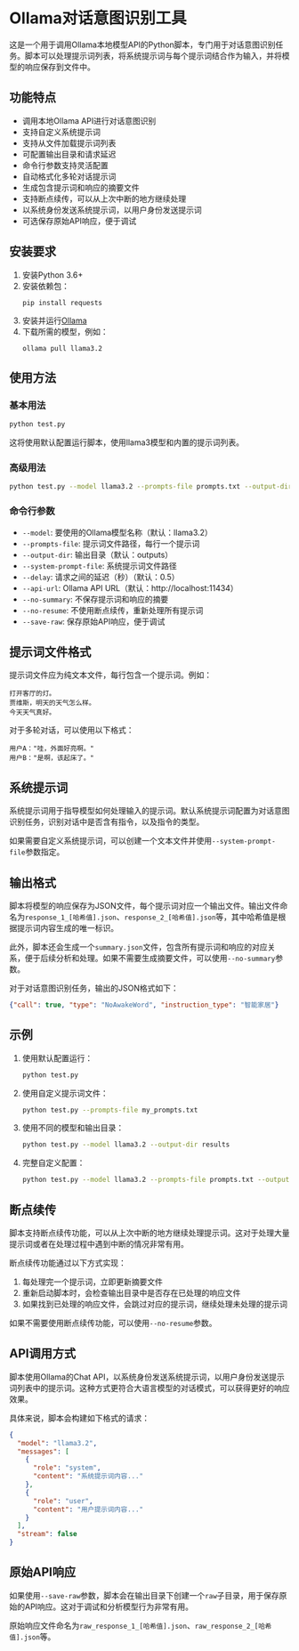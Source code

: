 # Ollama对话意图识别工具

这是一个用于调用Ollama本地模型API的Python脚本，专门用于对话意图识别任务。脚本可以处理提示词列表，将系统提示词与每个提示词结合作为输入，并将模型的响应保存到文件中。

## 功能特点

- 调用本地Ollama API进行对话意图识别
- 支持自定义系统提示词
- 支持从文件加载提示词列表
- 可配置输出目录和请求延迟
- 命令行参数支持灵活配置
- 自动格式化多轮对话提示词
- 生成包含提示词和响应的摘要文件
- 支持断点续传，可以从上次中断的地方继续处理
- 以系统身份发送系统提示词，以用户身份发送提示词
- 可选保存原始API响应，便于调试

## 安装要求

1. 安装Python 3.6+
2. 安装依赖包：
   ```
   pip install requests
   ```
3. 安装并运行[Ollama](https://ollama.ai/)
4. 下载所需的模型，例如：
   ```
   ollama pull llama3.2
   ```

## 使用方法

### 基本用法

```bash
python test.py
```

这将使用默认配置运行脚本，使用llama3模型和内置的提示词列表。

### 高级用法

```bash
python test.py --model llama3.2 --prompts-file prompts.txt --output-dir results --delay 1.0
```

### 命令行参数

- `--model`: 要使用的Ollama模型名称（默认：llama3.2）
- `--prompts-file`: 提示词文件路径，每行一个提示词
- `--output-dir`: 输出目录（默认：outputs）
- `--system-prompt-file`: 系统提示词文件路径
- `--delay`: 请求之间的延迟（秒）（默认：0.5）
- `--api-url`: Ollama API URL（默认：http://localhost:11434）
- `--no-summary`: 不保存提示词和响应的摘要
- `--no-resume`: 不使用断点续传，重新处理所有提示词
- `--save-raw`: 保存原始API响应，便于调试

## 提示词文件格式

提示词文件应为纯文本文件，每行包含一个提示词。例如：

```
打开客厅的灯。
贾维斯，明天的天气怎么样。
今天天气真好。
```

对于多轮对话，可以使用以下格式：

```
用户A："哇，外面好亮啊。"
用户B："是啊，该起床了。"
```

## 系统提示词

系统提示词用于指导模型如何处理输入的提示词。默认系统提示词配置为对话意图识别任务，识别对话中是否含有指令，以及指令的类型。

如果需要自定义系统提示词，可以创建一个文本文件并使用`--system-prompt-file`参数指定。

## 输出格式

脚本将模型的响应保存为JSON文件，每个提示词对应一个输出文件。输出文件命名为`response_1_[哈希值].json`、`response_2_[哈希值].json`等，其中哈希值是根据提示词内容生成的唯一标识。

此外，脚本还会生成一个`summary.json`文件，包含所有提示词和响应的对应关系，便于后续分析和处理。如果不需要生成摘要文件，可以使用`--no-summary`参数。

对于对话意图识别任务，输出的JSON格式如下：

```json
{"call": true, "type": "NoAwakeWord", "instruction_type": "智能家居"}
```

## 示例

1. 使用默认配置运行：
   ```bash
   python test.py
   ```

2. 使用自定义提示词文件：
   ```bash
   python test.py --prompts-file my_prompts.txt
   ```

3. 使用不同的模型和输出目录：
   ```bash
   python test.py --model llama3.2 --output-dir results
   ```

4. 完整自定义配置：
   ```bash
   python test.py --model llama3.2 --prompts-file prompts.txt --output-dir results --system-prompt-file system.txt --delay 1.0 --api-url http://localhost:11434
   ```

## 断点续传

脚本支持断点续传功能，可以从上次中断的地方继续处理提示词。这对于处理大量提示词或者在处理过程中遇到中断的情况非常有用。

断点续传功能通过以下方式实现：
1. 每处理完一个提示词，立即更新摘要文件
2. 重新启动脚本时，会检查输出目录中是否存在已处理的响应文件
3. 如果找到已处理的响应文件，会跳过对应的提示词，继续处理未处理的提示词

如果不需要使用断点续传功能，可以使用`--no-resume`参数。

## API调用方式

脚本使用Ollama的Chat API，以系统身份发送系统提示词，以用户身份发送提示词列表中的提示词。这种方式更符合大语言模型的对话模式，可以获得更好的响应效果。

具体来说，脚本会构建如下格式的请求：

```json
{
  "model": "llama3.2",
  "messages": [
    {
      "role": "system",
      "content": "系统提示词内容..."
    },
    {
      "role": "user",
      "content": "用户提示词内容..."
    }
  ],
  "stream": false
}
```

## 原始API响应

如果使用`--save-raw`参数，脚本会在输出目录下创建一个`raw`子目录，用于保存原始的API响应。这对于调试和分析模型行为非常有用。

原始响应文件命名为`raw_response_1_[哈希值].json`、`raw_response_2_[哈希值].json`等。 